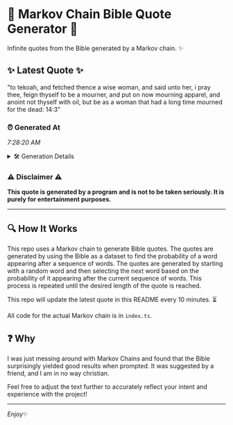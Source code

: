 # 📖 Markov Chain Bible Quote Generator 📖

Infinite quotes from the Bible generated by a Markov chain. ✨

## ✨ Latest Quote ✨
"to tekoah, and fetched thence a wise woman, and said unto her, i pray thee, feign thyself to be a mourner, and put on now mourning apparel, and anoint not thyself with oil, but be as a woman that had a long time mourned for the dead: 14:3"

### ⏰ Generated At
*7:28:20 AM*

<details>
    <summary>🛠️ Generation Details</summary>
    <p>
        <strong>🌱 Seed:</strong> to<br>
        <strong>🔄 Iterations:</strong> 47<br>
        <strong>📜 Context History:</strong><br>[ to ]: tekoah,<br>[ to, tekoah, ]: and<br>[ to, tekoah,, and ]: fetched<br>[ to, tekoah,, and, fetched ]: thence<br>[ to, tekoah,, and, fetched, thence ]: a<br>[ to, tekoah,, and, fetched, thence, a ]: wise<br>[ tekoah,, and, fetched, thence, a, wise ]: woman,<br>[ and, fetched, thence, a, wise, woman, ]: and<br>[ fetched, thence, a, wise, woman,, and ]: said<br>[ thence, a, wise, woman,, and, said ]: unto<br>[ a, wise, woman,, and, said, unto ]: her,<br>[ wise, woman,, and, said, unto, her, ]: i<br>[ woman,, and, said, unto, her,, i ]: pray<br>[ and, said, unto, her,, i, pray ]: thee,<br>[ said, unto, her,, i, pray, thee, ]: feign<br>[ unto, her,, i, pray, thee,, feign ]: thyself<br>[ her,, i, pray, thee,, feign, thyself ]: to<br>[ i, pray, thee,, feign, thyself, to ]: be<br>[ pray, thee,, feign, thyself, to, be ]: a<br>[ thee,, feign, thyself, to, be, a ]: mourner,<br>[ feign, thyself, to, be, a, mourner, ]: and<br>[ thyself, to, be, a, mourner,, and ]: put<br>[ to, be, a, mourner,, and, put ]: on<br>[ be, a, mourner,, and, put, on ]: now<br>[ a, mourner,, and, put, on, now ]: mourning<br>[ mourner,, and, put, on, now, mourning ]: apparel,<br>[ and, put, on, now, mourning, apparel, ]: and<br>[ put, on, now, mourning, apparel,, and ]: anoint<br>[ on, now, mourning, apparel,, and, anoint ]: not<br>[ now, mourning, apparel,, and, anoint, not ]: thyself<br>[ mourning, apparel,, and, anoint, not, thyself ]: with<br>[ apparel,, and, anoint, not, thyself, with ]: oil,<br>[ and, anoint, not, thyself, with, oil, ]: but<br>[ anoint, not, thyself, with, oil,, but ]: be<br>[ not, thyself, with, oil,, but, be ]: as<br>[ thyself, with, oil,, but, be, as ]: a<br>[ with, oil,, but, be, as, a ]: woman<br>[ oil,, but, be, as, a, woman ]: that<br>[ but, be, as, a, woman, that ]: had<br>[ be, as, a, woman, that, had ]: a<br>[ as, a, woman, that, had, a ]: long<br>[ a, woman, that, had, a, long ]: time<br>[ woman, that, had, a, long, time ]: mourned<br>[ that, had, a, long, time, mourned ]: for<br>[ had, a, long, time, mourned, for ]: the<br>[ a, long, time, mourned, for, the ]: dead:<br>[ long, time, mourned, for, the, dead: ]: 14:3<br>
    </p>
</details>

### ⚠️ Disclaimer ⚠️
**This quote is generated by a program and is not to be taken seriously. It is purely for entertainment purposes.**

---

## 🔍 How It Works

This repo uses a Markov chain to generate Bible quotes. The quotes are generated by using the Bible as a dataset to find the probability of a word appearing after a sequence of words. The quotes are generated by starting with a random word and then selecting the next word based on the probability of it appearing after the current sequence of words. This process is repeated until the desired length of the quote is reached.

This repo will update the latest quote in this README every 10 minutes. ⏳

All code for the actual Markov chain is in `index.ts`.

## ❓ Why

I was just messing around with Markov Chains and found that the Bible surprisingly yielded good results when prompted. 
It was suggested by a friend, and I am in no way christian.

Feel free to adjust the text further to accurately reflect your intent and experience with the project!

---

*Enjoy*✨
